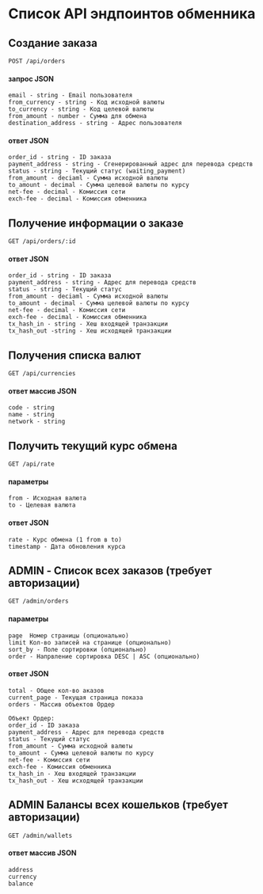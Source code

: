 # Список API эндпоинтов обменника

## Создание заказа

```
POST /api/orders
```

#### запрос JSON

```
email - string - Email пользователя
from_currency - string - Код исходной валюты
to_currency - string - Код целевой валюты
from_amount - number - Сумма для обмена
destination_address - string - Адрес пользователя
```

#### ответ JSON

```
order_id - string - ID заказа
payment_address - string - Сгенерированный адрес для перевода средств
status - string - Текущий статус (waiting_payment)
from_amount - deciaml - Сумма исходной валюты
to_amount - decimal - Сумма целевой валюты по курсу
net-fee - decimal - Комиссия сети
exch-fee - decimal - Комиссия обменника
```

## Получение информации о заказе

```
GET /api/orders/:id
```

#### ответ JSON

```
order_id - string - ID заказа
payment_address - string - Адрес для перевода средств
status - string - Текущий статус
from_amount - deciaml - Сумма исходной валюты
to_amount - decimal - Сумма целевой валюты по курсу
net-fee - decimal - Комиссия сети
exch-fee - decimal - Комиссия обменника
tx_hash_in - string - Хеш входящей транзакции
tx_hash_out -string - Хеш исходящей транзакции
```

## Получения списка валют

```
GET /api/currencies
```

#### ответ массив JSON

```
code - string
name - string
network - string
```

## Получить текущий курс обмена

```
GET /api/rate
```

#### параметры

```
from - Исходная валюта
to - Целевая валюта
```

#### ответ JSON

```
rate - Курс обмена (1 from в to)
timestamp - Дата обновления курса
```

## ADMIN - Список всех заказов (требует авторизации)

```
GET /admin/orders
```

#### параметры

```
page  Номер страницы (опционально)
limit Кол-во записей на странице (опционально)
sort_by - Поле сортировки (опционально)
order - Напрвление сортировка DESC | ASC (опционально)

```

#### ответ JSON

```
total - Общее кол-во аказов
current_page - Текущая страница показа
orders - Массив объектов Ордер

Объект Ордер:
order_id - ID заказа
payment_address - Адрес для перевода средств
status - Текущий статус
from_amount - Сумма исходной валюты
to_amount - Сумма целевой валюты по курсу
net-fee - Комиссия сети
exch-fee - Комиссия обменника
tx_hash_in - Хеш входящей транзакции
tx_hash_out - Хеш исходящей транзакции
```

## ADMIN Балансы всех кошельков (требует авторизации)

```
GET /admin/wallets
```

#### ответ массив JSON

```
address
currency
balance
```
